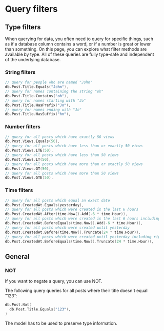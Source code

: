 # Query filters

## Type filters

When querying for data, you often need to query for specific things, such as if a database column contains a word,
or if a number is great or lower than something. On this page, you can explore what filter methods are available
by type. All of these queries are fully type-safe and independent of the underlying database.

### String filters

```go
// query for people who are named "John"
db.Post.Title.Equals("John"),
// query for names containing the string "oh"
db.Post.Title.Contains("oh"),
// query for names starting with "Jo"
db.Post.Title.HasPrefix("Jo"),
// query for names ending with "Jo"
db.Post.Title.HasSuffix("hn"),
```

### Number filters

```go
// query for all posts which have exactly 50 views
db.Post.Views.Equals(50),
// query for all posts which have less than or exactly 50 views
db.Post.Views.LTE(50),
// query for all posts which have less than 50 views
db.Post.Views.LT(50),
// query for all posts which have more than or exactly 50 views
db.Post.Views.GT(50),
// query for all posts which have more than 50 views
db.Post.Views.GTE(50),
```


### Time filters

```go
// query for all posts which equal an exact date
db.Post.CreatedAt.Equals(yesterday),
// query for all posts which were created in the last 6 hours
db.Post.CreatedAt.After(time.Now().Add(-6 * time.Hour)),
// query for all posts which were created in the last 6 hours including right now
db.Post.CreatedAt.BeforeEquals(time.Now().Add(-6 * time.Hour)),
// query for all posts which were created until yesterday
db.Post.CreatedAt.Before(time.Now().Truncate(24 * time.Hour)),
// query for all posts which were created until yesterday including right now
db.Post.CreatedAt.BeforeEquals(time.Now().Truncate(24 * time.Hour)),
```

## General

### NOT

If you want to negate a query, you can use NOT.

The following query queries for all posts where their title doesn't equal "123":

```go
db.Post.Not(
  db.Post.Title.Equals("123"),
)
```

The model has to be used to preserve type information.
